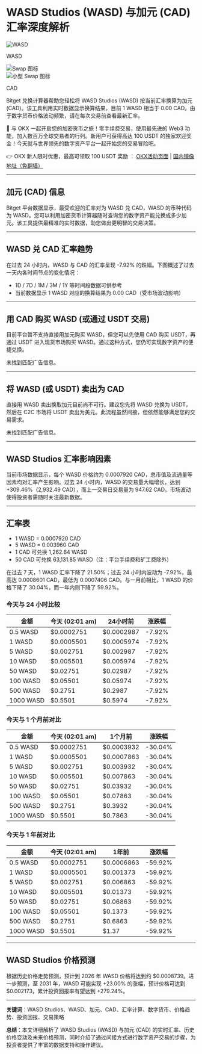 # WASD Studios (WASD) 与加元 (CAD) 汇率深度解析

![WASD](https://www.jmhbdh.com/wp-content/img/50216356645.webp)

WASD  
  
![Swap 图标](https://www.bitgetapps.com/price/_next/static/media/icon-swap-white.e5b91ed9.svg)  
![小型 Swap 图标](https://www.bitgetapps.com/price/_next/static/media/icon-small-swap-white.19c61889.svg)

CAD  

Bitget 兑换计算器帮助您轻松将 WASD Studios (WASD) 按当前汇率换算为加元 (CAD)。该工具利用实时数据显示换算结果，目前 1 WASD 相当于 0.00 CAD。由于数字货币价格波动频繁，请在每次交易前查看最新汇率。

🚀 与 OKX 一起开启您的加密货币之旅！零手续费交易，使用最先进的 Web3 功能，加入数百万全球交易者的行列。新用户可获得高达 100 USDT 的独家欢迎奖金！今天就与世界领先的数字资产平台一起开始您的交易冒险吧。

👉 OKX 新人限时优惠，最高可领取 100 USDT 奖励 ： [OKX活动页面](https://bit.ly/OKXe) | [国内镜像地址（免翻墙）](https://bit.ly/okX)

---

## 加元 (CAD) 信息

Bitget 平台数据显示，最受欢迎的汇率对为 WASD 兑 CAD，WASD 的币种代码为 WASD。您可以利用加密货币计算器随时查询您的数字资产能兑换成多少加元。该工具提供最精准的实时数据，助您做出更明智的交易决策。

---

## WASD 兑 CAD 汇率趋势

在过去 24 小时内，WASD 与 CAD 的汇率呈现 -7.92% 的跌幅。下图概述了过去一天内各时间节点的变化情况：

- 1D / 7D / 1M / 3M / 1Y 等时间段数据可供参考  
- 当前数据显示 1 WASD 对应的换算结果为 0.00 CAD（受市场波动影响）

---

## 用 CAD 购买 WASD (或通过 USDT 交易)

目前平台暂不支持直接用加元购买 WASD，但您可以先使用 CAD 购买 USDT，再通过 USDT 进入现货市场购买 WASD。通过这种方式，您仍可实现数字资产的便捷兑换。

未找到匹配广告信息。

---

## 将 WASD (或 USDT) 卖出为 CAD

直接用 WASD 卖出换取加元目前尚不可行。建议您先将 WASD 兑换为 USDT，然后在 C2C 市场将 USDT 卖出为美元。此流程虽然间接，但依然能够满足您的交易需求。

未找到匹配广告信息。

---

## WASD Studios 汇率影响因素

当前市场数据显示，每个 WASD 价格约为 0.0007920 CAD，总市值及流通量等因素均对汇率产生影响。过去 24 小时内，WASD 的交易量大幅增长，达到 +309.46%（2,932.49 CAD），而上一交易日交易量为 947.62 CAD。市场波动使得投资者需随时关注最新数据。

---

## 汇率表

- 1 WASD = 0.0007920 CAD  
- 5 WASD = 0.003960 CAD  
- 1 CAD 可兑换 1,262.64 WASD  
- 50 CAD 可兑换 63,131.85 WASD（注：平台手续费和矿工费除外）

在过去 7 天，1 WASD 汇率下降了 21.50%；过去 24 小时内波动为 -7.92%，最高达 0.0008601 CAD，最低为 0.0007406 CAD。与一月前相比，1 WASD 的价格下降了 30.04%，而一年内则下降了 59.92%。

### 今天与 24 小时比较

| 金额      | 今天 (02:01 am) | 24小时前   | 涨跌幅   |
|-----------|-----------------|------------|----------|
| 0.5 WASD  | $0.0002751     | $0.0002987 | -7.92%   |
| 1 WASD    | $0.0005501     | $0.0005974 | -7.92%   |
| 5 WASD    | $0.002751      | $0.002987  | -7.92%   |
| 10 WASD   | $0.005501      | $0.005974  | -7.92%   |
| 50 WASD   | $0.02751       | $0.02987   | -7.92%   |
| 100 WASD  | $0.05501       | $0.05974   | -7.92%   |
| 500 WASD  | $0.2751        | $0.2987    | -7.92%   |
| 1000 WASD | $0.5501        | $0.5974    | -7.92%   |

### 今天与 1 个月前对比

| 金额      | 今天 (02:01 am) | 1个月前   | 涨跌幅   |
|-----------|-----------------|-----------|----------|
| 0.5 WASD  | $0.0002751     | $0.0003932| -30.04%  |
| 1 WASD    | $0.0005501     | $0.0007863| -30.04%  |
| 5 WASD    | $0.002751      | $0.003932 | -30.04%  |
| 10 WASD   | $0.005501      | $0.007863 | -30.04%  |
| 50 WASD   | $0.02751       | $0.03932  | -30.04%  |
| 100 WASD  | $0.05501       | $0.07863  | -30.04%  |
| 500 WASD  | $0.2751        | $0.3932   | -30.04%  |
| 1000 WASD | $0.5501        | $0.7863   | -30.04%  |

### 今天与 1 年前对比

| 金额      | 今天 (02:01 am) | 1年前     | 涨跌幅   |
|-----------|-----------------|-----------|----------|
| 0.5 WASD  | $0.0002751     | $0.0006863| -59.92%  |
| 1 WASD    | $0.0005501     | $0.001373 | -59.92%  |
| 5 WASD    | $0.002751      | $0.006863 | -59.92%  |
| 10 WASD   | $0.005501      | $0.01373  | -59.92%  |
| 50 WASD   | $0.02751       | $0.06863  | -59.92%  |
| 100 WASD  | $0.05501       | $0.1373   | -59.92%  |
| 500 WASD  | $0.2751        | $0.6863   | -59.92%  |
| 1000 WASD | $0.5501        | $1.37     | -59.92%  |

---

## WASD Studios 价格预测

根据历史价格走势预测，预计到 2026 年 WASD 价格将达到约 $0.0008739。进一步预测，至 2031 年，WASD 可能实现 +23.00% 的涨幅，预计价格可达到 $0.002173，累计投资回报率有望达到 +279.24%。

---

**关键词**：WASD Studios、WASD、加元、CAD、汇率计算、数字货币、价格趋势、投资回报、交易策略

**总结**：本文详细解析了 WASD Studios (WASD) 与加元 (CAD) 的实时汇率、历史价格变动及未来价格预测，同时介绍了通过间接方式进行数字资产交易的步骤，为投资者提供了丰富的数据支持和操作建议。